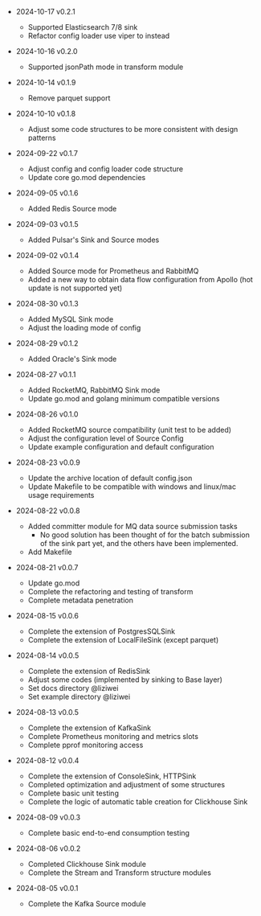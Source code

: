 * 2024-10-17 v0.2.1
  * Supported Elasticsearch 7/8 sink
  * Refactor config loader use viper to instead

* 2024-10-16 v0.2.0
  * Supported jsonPath mode in transform module

* 2024-10-14 v0.1.9
  * Remove parquet support

* 2024-10-10 v0.1.8
  * Adjust some code structures to be more consistent with design patterns

* 2024-09-22 v0.1.7
  * Adjust config and config loader code structure
  * Update core go.mod dependencies

* 2024-09-05 v0.1.6
  * Added Redis Source mode

* 2024-09-03 v0.1.5
  * Added Pulsar's Sink and Source modes

* 2024-09-02 v0.1.4
  * Added Source mode for Prometheus and RabbitMQ
  * Added a new way to obtain data flow configuration from Apollo (hot update is not supported yet)

* 2024-08-30 v0.1.3
  * Added MySQL Sink mode
  * Adjust the loading mode of config

* 2024-08-29 v0.1.2
  * Added Oracle's Sink mode

* 2024-08-27 v0.1.1
  * Added RocketMQ, RabbitMQ Sink mode
  * Update go.mod and golang minimum compatible versions

* 2024-08-26 v0.1.0
  * Added RocketMQ source compatibility (unit test to be added)
  * Adjust the configuration level of Source Config
  * Update example configuration and default configuration

* 2024-08-23 v0.0.9
  * Update the archive location of default config.json
  * Update Makefile to be compatible with windows and linux/mac usage requirements

* 2024-08-22 v0.0.8
  * Added committer module for MQ data source submission tasks
    * No good solution has been thought of for the batch submission of the sink part yet, and the others have been implemented.
  * Add Makefile

* 2024-08-21 v0.0.7
  * Update go.mod
  * Complete the refactoring and testing of transform
  * Complete metadata penetration

* 2024-08-15 v0.0.6
  * Complete the extension of PostgresSQLSink
  * Complete the extension of LocalFileSink (except parquet)

* 2024-08-14 v0.0.5
  * Complete the extension of RedisSink
  * Adjust some codes (implemented by sinking to Base layer)
  * Set docs directory @liziwei
  * Set example directory @liziwei

* 2024-08-13 v0.0.5
  * Complete the extension of KafkaSink
  * Complete Prometheus monitoring and metrics slots
  * Complete pprof monitoring access

* 2024-08-12 v0.0.4
  * Complete the extension of ConsoleSink, HTTPSink
  * Completed optimization and adjustment of some structures
  * Complete basic unit testing
  * Complete the logic of automatic table creation for Clickhouse Sink

* 2024-08-09 v0.0.3
  * Complete basic end-to-end consumption testing

* 2024-08-06 v0.0.2
  * Completed Clickhouse Sink module
  * Complete the Stream and Transform structure modules

* 2024-08-05 v0.0.1
  * Complete the Kafka Source module
